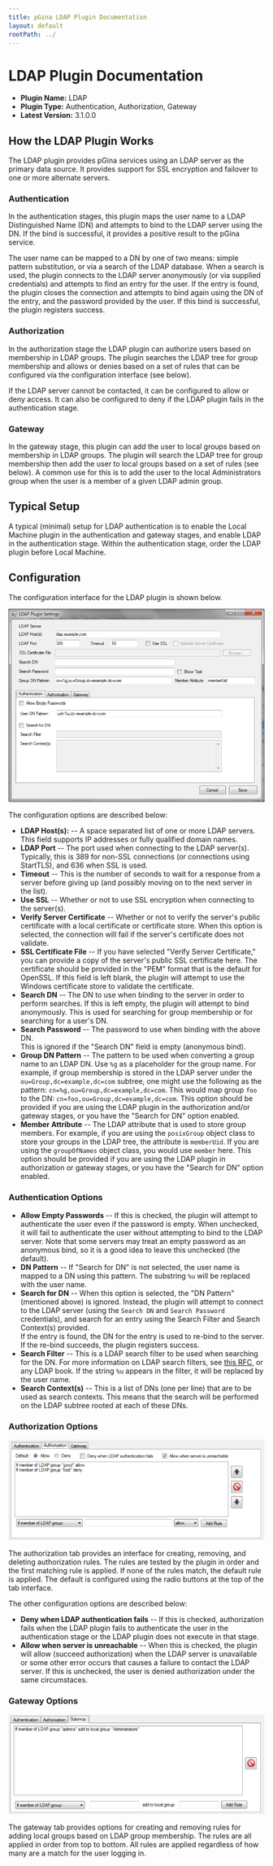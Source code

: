```yaml
---
title: pGina LDAP Plugin Documentation
layout: default
rootPath: ../
---
```


LDAP Plugin Documentation
===================

* **Plugin Name:** LDAP
* **Plugin Type:** Authentication, Authorization, Gateway
* **Latest Version:** 3.1.0.0

How the LDAP Plugin Works
--------------------------

The LDAP plugin provides pGina services using an LDAP server as the primary data
source. It provides support for SSL encryption and failover to one or more
alternate servers.

<h3>Authentication</h3>

In the authentication stages, this plugin maps the user name to a LDAP
Distinguished Name (DN) and attempts to bind to the LDAP server using the DN. If
the bind is successful, it provides a positive result to the pGina service.

The user name can be mapped to a DN by one of two means: simple pattern
substitution, or via a search of the LDAP database. When a search is used, the
plugin connects to the LDAP server anonymously (or via supplied credentials) and
attempts to find an entry for the user. If the entry is found, the plugin closes
the connection and attempts to bind again using the DN of the entry, and the
password provided by the user. If this bind is successful, the plugin registers
success.

<h3>Authorization</h3>

In the authorization stage the LDAP plugin can authorize users based on membership
in LDAP groups.  The plugin searches the LDAP tree for group membership and 
allows or denies based on a set of rules that can be configured via the 
configuration interface (see below).

If the LDAP server cannot be contacted, it can be configured to allow or deny 
access.  It can also be configured to deny if the LDAP plugin fails in the
authentication stage.

<h3>Gateway</h3>

In the gateway stage, this plugin can add the user to local groups based on
membership in LDAP groups.  The plugin will search the LDAP tree for group membership
then add the user to local groups based on a set of rules (see below).  A common
use for this is to add the user to the local Administrators group when the user
is a member of a given LDAP admin group.

Typical Setup
-------------------

A typical (minimal) setup for LDAP authentication is to enable the Local Machine plugin in the 
authentication and gateway stages, and enable LDAP in the authentication stage.  Within the 
authentication stage, order the LDAP plugin before Local Machine.

Configuration
---------------

The configuration interface for the LDAP plugin is shown below.

![LDAP configuration](images/ldap_config_auth.png)

The configuration options are described below:

* **LDAP Host(s):** -- A space separated list of one or more LDAP servers.  This field supports
IP addresses or fully qualified domain names.
* **LDAP Port** -- The port used when connecting to the LDAP server(s).  Typically, this is
389 for non-SSL connections (or connections using StartTLS), and 636 when SSL is used.
* **Timeout** -- This is the number of seconds to wait for a response from a server before
giving up (and possibly moving on to the next server in the list).
* **Use SSL** -- Whether or not to use SSL encryption when connecting to the server(s).
* **Verify Server Certificate** -- Whether or not to verify the server's public certificate with
a local certificate or certificate store.  When this option is selected, the connection will fail
if the server's certificate does not validate.
* **SSL Certificate File** -- If you have selected "Verify Server Certificate," you can provide
a copy of the server's public SSL certificate here.  The certificate should be provided in the
"PEM" format that is the default for OpenSSL.  If this field is left blank, the plugin will attempt
to use the Windows certificate store to validate the certificate.
* **Search DN** -- The DN to use when binding to the server in order to perform
searches. If this is left empty, the plugin will attempt to bind anonymously.  This
is used for searching for group membership or for searching for a user's DN.
* **Search Password** -- The password to use when binding with the above DN.  
This is ignored if the "Search DN" field is empty (anonymous bind).
* **Group DN Pattern** -- The pattern to be used when converting a group name
to an LDAP DN.  Use `%g` as a placeholder for the group name.  For example, if
group membership is stored in the LDAP server under the `ou=Group,dc=example,dc=com`
subtree, one might use the following as the pattern: `cn=%g,ou=Group,dc=example,dc=com`.
This would map group `foo` to the DN: `cn=foo,ou=Group,dc=example,dc=com`.
This option should be provided if you are using the LDAP plugin in the authorization
and/or gateway stages, or you have the "Search for DN" option enabled.
* **Member Attribute** -- The LDAP attribute that is used to store group 
members.  For example, if you are using the `posixGroup` object class to store
your groups in the LDAP tree, the attribute is `memberUid`.  If you are using
the `groupOfNames` object class, you would use `member` here.  This option
should be provided if you are using the LDAP plugin in authorization or
gateway stages, or you have the "Search for DN" option enabled.

<h3>Authentication Options</h3>

* **Allow Empty Passwords** -- If this is checked, the plugin will attempt to
authenticate the user even if the password is empty.  When unchecked, it will
fail to authenticate the user without attempting to bind to the LDAP server.
Note that some servers may treat an empty password as an anonymous bind, 
so it is a good idea to leave this unchecked (the default).
* **DN Pattern** -- If "Search for DN" is not selected, the user name is mapped 
to a DN using this pattern.  The substring `%u` will be replaced with the user 
name.
* **Search for DN** -- When this option is selected, the "DN Pattern" 
(mentioned above) is ignored.  Instead, the plugin will attempt to connect to 
the LDAP server (using the `Search DN` and `Search Password` credentials), 
and search for an entry using the Search Filter and Search Context(s) provided.  
If the entry is found, the DN for the entry is used to re-bind to the server.  
If the re-bind succeeds, the plugin registers success.
* **Search Filter** -- This is a LDAP search filter to be used when searching 
for the DN.  For more information on LDAP search filters, see 
[this RFC](http://tools.ietf.org/html/rfc4515),
or any LDAP book.  If the string `%u` appears in the filter, it will be replaced 
by the user name.
* **Search Context(s)** -- This is a list of DNs (one per line) that are to be 
used as search contexts.  This means that the search will be performed on the 
LDAP subtree rooted at each of these DNs.

<h3>Authorization Options</h3>

![LDAP configuration](images/ldap_config_authz.png)

The authorization tab provides an interface for creating, removing, and 
deleting authorization rules.  The rules are tested by the plugin in order
and the first matching rule is applied.  If none of the rules match, the
default rule is applied.  The default is configured using the radio buttons at
the top of the tab interface.

The other configuration options are described below:

* **Deny when LDAP authentication fails** -- If this is checked, authorization
fails when the LDAP plugin fails to authenticate the user in the authentication
stage or the LDAP plugin does not execute in that stage.
* **Allow when server is unreachable** -- When this is checked, the plugin
will allow (succeed authorization) when the LDAP server is unavailable or some
other error occurs that causes a failure to contact the LDAP server.  If this is
unchecked, the user is denied authorization under the same circumstaces.

<h3>Gateway Options</h3>

![LDAP configuration](images/ldap_config_gateway.png)

The gateway tab provides options for creating and removing rules for adding
local groups based on LDAP group membership.  The rules are all applied in order
from top to bottom.  All rules are applied regardless of how many are a match
for the user logging in.  
